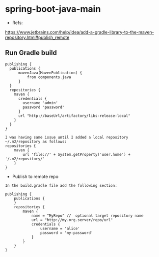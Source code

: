 # spring-boot-java-main

- Refs:

https://www.jetbrains.com/help/idea/add-a-gradle-library-to-the-maven-repository.html#publish_remote



## Run Gradle build

```
publishing {
  publications {
      mavenJava(MavenPublication) {
          from components.java
      }
  }
  repositories {
    maven {
      credentials {
        username 'admin'
        password 'password'
      }
      url "http://baseUrl/artifactory/libs-release-local"
    }
  }
}

I was having same issue until I added a local repository ~/.m2/repository as follows: 
repositories { 
    maven { 
        url 'file://' + System.getProperty('user.home') + '/.m2/repository/' 
    }
} 

```


- Publish to remote repo

```
In the build.gradle file add the following section:

publishing {
    publications {
    }
    repositories {
        maven {
            name = "MyRepo" //  optional target repository name
            url = "http://my.org.server/repo/url"
            credentials {
                username = 'alice'
                password = 'my-password'
            }
        }
    }
}

```



